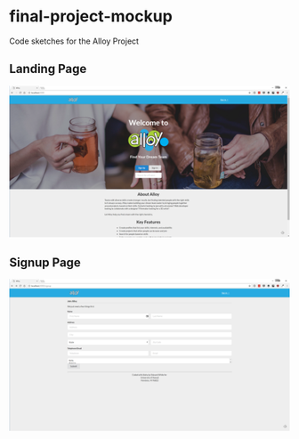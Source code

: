 # final-project-mockup
Code sketches for the Alloy Project

## Landing Page
![landing page](/doc/landing-page.png)

## Signup Page
![landing page](/doc/signup.png)
